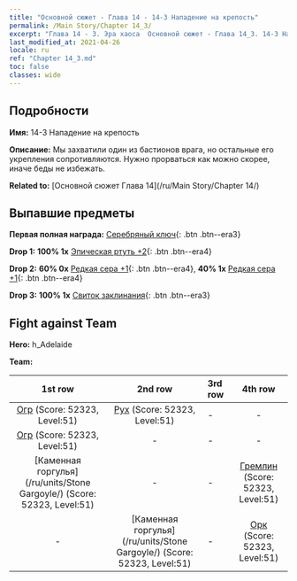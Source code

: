 ```yaml
---
title: "Основной сюжет - Глава 14 - 14-3 Нападение на крепость"
permalink: /Main Story/Chapter 14_3/
excerpt: "Глава 14 - 3. Эра хаоса  Основной сюжет - Глава 14_3. 14-3 Нападение на крепость"
last_modified_at: 2021-04-26
locale: ru
ref: "Chapter 14_3.md"
toc: false
classes: wide
---
```


## Подробности

 **Имя:** 14-3 Нападение на крепость

 **Описание:** Мы захватили один из бастионов врага, но остальные его укрепления сопротивляются. Нужно прорваться как можно скорее, иначе беды не избежать.

 **Related to:** [Основной сюжет Глава 14](/ru/Main Story/Chapter 14/)

## Выпавшие предметы

 **Первая полная награда:** [Серебряный ключ](/ItemsRU/con_693/){: .btn .btn--era3}

 **Drop 1:** **100% 1x** [Эпическая ртуть +2](/ItemsRU/mat_49/){: .btn .btn--era4}

 **Drop 2:** **60% 0x** [Редкая сера +1](/ItemsRU/mat_43/){: .btn .btn--era4}, **40% 1x** [Редкая сера +1](/ItemsRU/mat_43/){: .btn .btn--era4}

 **Drop 3:** **100% 1x** [Свиток заклинания](/ItemsRU/con_694/){: .btn .btn--era3}


## Fight against Team
 **Hero:** h_Adelaide

 **Team:**


  | 1st row | 2nd row | 3rd row | 4th row |
  |:----:|:----:|:----|:----:|
  | [Огр](/ru/units/Ogre/) (Score: 52323, Level:51)  | [Рух](/ru/units/Roc/) (Score: 52323, Level:51)  | - | - |
  | [Огр](/ru/units/Ogre/) (Score: 52323, Level:51)  | - | - | - |
  | [Каменная горгулья](/ru/units/Stone Gargoyle/) (Score: 52323, Level:51)  | - | - | [Гремлин](/ru/units/Gremlin/) (Score: 52323, Level:51)  |
  | - | [Каменная горгулья](/ru/units/Stone Gargoyle/) (Score: 52323, Level:51)  | - | [Орк](/ru/units/Orc/) (Score: 52323, Level:51)  |


